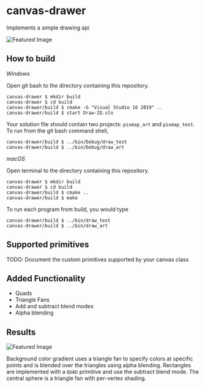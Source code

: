 # canvas-drawer

Implements a simple drawing api

![Featured Image](build/tesselate.png)

## How to build

*Windows*

Open git bash to the directory containing this repository.

```
canvas-drawer $ mkdir build
canvas-drawer $ cd build
canvas-drawer/build $ cmake -G "Visual Studio 16 2019" ..
canvas-drawer/build $ start Draw-2D.sln
```

Your solution file should contain two projects: `pixmap_art` and `pixmap_test`.
To run from the git bash command shell, 

```
canvas-drawer/build $ ../bin/Debug/draw_test
canvas-drawer/build $ ../bin/Debug/draw_art
```

*macOS*

Open terminal to the directory containing this repository.

```
canvas-drawer $ mkdir build
canvas-drawer $ cd build
canvas-drawer/build $ cmake ..
canvas-drawer/build $ make
```

To run each program from build, you would type

```
canvas-drawer/build $ ../bin/draw_test
canvas-drawer/build $ ../bin/draw_art
```

## Supported primitives

TODO: Document the custom primitives supported by your canvas class

## Added Functionality
- Quads
- Triangle Fans
- Add and subtract blend modes
- Alpha blending

## Results

![Featured Image](build/tesselate.png)

Background color gradient uses a triangle fan to specify colors at specific points and is blended over the triangles using alpha blending. Rectangles are implemented with a `QUAD` primitive and use the subtract blend mode. The central sphere is a triangle fan with per-vertex shading.
